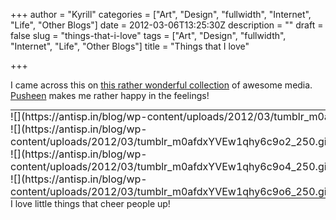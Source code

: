 +++
author = "Kyrill"
categories = ["Art", "Design", "fullwidth", "Internet", "Life", "Other Blogs"]
date = 2012-03-06T13:25:30Z
description = ""
draft = false
slug = "things-that-i-love"
tags = ["Art", "Design", "fullwidth", "Internet", "Life", "Other Blogs"]
title = "Things that I love"

+++


I came across this on [this rather wonderful collection](http://fasel.soup.io/friends "fasel.io") of awesome media. [Pusheen](http://pusheen.com/ "pusheen") makes me rather happy in the feelings!

<table border="0" cellpadding="0" cellspacing="0" class=" table table-hover" style="margin: auto; width:auto; border: 0;"><tbody><tr><td colspan="2" style="padding:0;">
![](https://antisp.in/blog/wp-content/uploads/2012/03/tumblr_m0afdxYVEw1qhy6c9o1_5001.gif)</td></tr><tr><td style="padding:0;">![](https://antisp.in/blog/wp-content/uploads/2012/03/tumblr_m0afdxYVEw1qhy6c9o2_250.gif)</td><td style="padding:0;">![](https://antisp.in/blog/wp-content/uploads/2012/03/tumblr_m0afdxYVEw1qhy6c9o3_250.gif)</td></tr><tr><td style="padding:0;">![](https://antisp.in/blog/wp-content/uploads/2012/03/tumblr_m0afdxYVEw1qhy6c9o4_250.gif)</td><td style="padding:0;">![](https://antisp.in/blog/wp-content/uploads/2012/03/tumblr_m0afdxYVEw1qhy6c9o5_250.gif)</td></tr><tr><td style="padding:0;">![](https://antisp.in/blog/wp-content/uploads/2012/03/tumblr_m0afdxYVEw1qhy6c9o6_250.gif)</td><td style="padding:0;">![](https://antisp.in/blog/wp-content/uploads/2012/03/tumblr_m0afdxYVEw1qhy6c9o7_250.gif)
</td></tr></tbody></table>I love little things that cheer people up!


